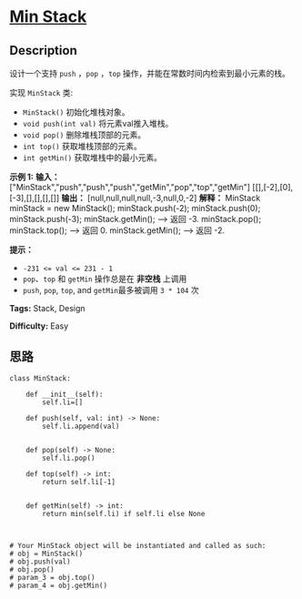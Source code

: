 # [Min Stack][title]

## Description

设计一个支持 `push` ，`pop` ，`top` 操作，并能在常数时间内检索到最小元素的栈。

实现 `MinStack` 类:

  * `MinStack()` 初始化堆栈对象。
  * `void push(int val)` 将元素val推入堆栈。
  * `void pop()` 删除堆栈顶部的元素。
  * `int top()` 获取堆栈顶部的元素。
  * `int getMin()` 获取堆栈中的最小元素。



**示例 1:**
            **输入：**    ["MinStack","push","push","push","getMin","pop","top","getMin"]    [[],[-2],[0],[-3],[],[],[],[]]        **输出：**    [null,null,null,null,-3,null,0,-2]        **解释：**    MinStack minStack = new MinStack();    minStack.push(-2);    minStack.push(0);    minStack.push(-3);    minStack.getMin();   --> 返回 -3.    minStack.pop();    minStack.top();      --> 返回 0.    minStack.getMin();   --> 返回 -2.    



**提示：**

  * `-231 <= val <= 231 - 1`
  * `pop`、`top` 和 `getMin` 操作总是在 **非空栈** 上调用
  * `push`, `pop`, `top`, and `getMin`最多被调用 `3 * 104` 次


**Tags:** Stack, Design

**Difficulty:** Easy

## 思路

``` python3
class MinStack:

    def __init__(self):
        self.li=[]

    def push(self, val: int) -> None:
        self.li.append(val)


    def pop(self) -> None:
        self.li.pop()

    def top(self) -> int:
        return self.li[-1]


    def getMin(self) -> int:
        return min(self.li) if self.li else None



# Your MinStack object will be instantiated and called as such:
# obj = MinStack()
# obj.push(val)
# obj.pop()
# param_3 = obj.top()
# param_4 = obj.getMin()
```

[title]: https://leetcode-cn.com/problems/min-stack
